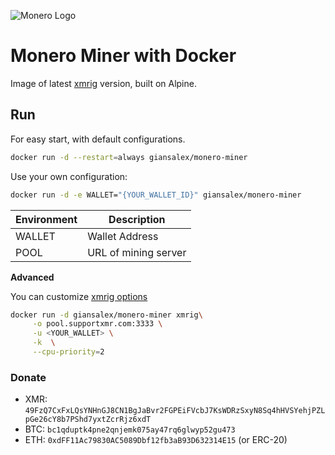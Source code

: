 ![Monero Logo](https://web.getmonero.org/img/monero-logo.png)

# Monero Miner with Docker

Image of latest [xmrig](https://github.com/xmrig/xmrig) version, built on Alpine.


## Run

For easy start, with default configurations.

```sh
docker run -d --restart=always giansalex/monero-miner
```

Use your own configuration:

```sh
docker run -d -e WALLET="{YOUR_WALLET_ID}" giansalex/monero-miner
```

|Environment       |     Description      |
|------------------|----------------------|
|WALLET            | Wallet Address       |
|POOL              | URL of mining server |

**Advanced**

You can customize [xmrig options](https://github.com/xmrig/xmrig#command-line-options)
```sh
docker run -d giansalex/monero-miner xmrig\
     -o pool.supportxmr.com:3333 \
     -u <YOUR_WALLET> \
     -k  \
     --cpu-priority=2
```

### Donate

- XMR: `49FzQ7CxFxLQsYNHnGJ8CN1BgJaBvr2FGPEiFVcbJ7KsWDRzSxyN8Sq4hHVSYehjPZLpGe26cY8b7PShd7yxtZcrRjz6xdT`
- BTC: `bc1qduptk4pne2qnjemk075ay47rq6glwyp52gu473`
- ETH: `0xdFF11Ac79830AC5089Dbf12fb3aB93D632314E15` (or ERC-20)
